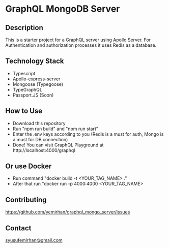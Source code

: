 # GraphQL MongoDB Server

## Description

This is a starter project for a GraphQL server using Apollo Server. 
For Authentication and authorization processes it uses Redis as a database.

## Technology Stack
- Typescript
- Apollo-express-server
- Mongoose (Typegoose)
- TypeGraphQL
- Passport.JS (Soon)

## How to Use

- Download this repository
- Run "npm run build" and "npm run start"
- Enter the .env keys according to you (Redis is a must for auth, Mongo is a must for DB connection)
- Done! You can visit GraphQL Playground at http://localhost:4000/graphql

## Or use Docker

- Run command "docker build -t <YOUR_TAG_NAME> ."
- After that run "docker run -p 4000:4000 <YOUR_TAG_NAME> 

## Contributing
https://github.com/yemirhan/graphql_mongo_server/issues

## Contact
syusufemirhan@gmail.com
